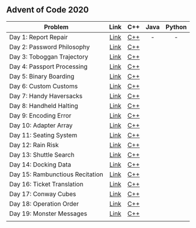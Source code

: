 ## Advent of Code 2020

| Problem | Link | C++ | Java | Python |
| --- | :---: | :---: | :---: | :---: |
| Day 1: Report Repair | [Link](https://adventofcode.com/2020/day/1) | [C++](Day-01-Report-Repair/cpp-2020-01/) | - | - |
| Day 2: Password Philosophy | [Link](https://adventofcode.com/2020/day/2) | [C++](Day-02-Password-Philosophy/cpp-2020-02/) | | |
| Day 3: Toboggan Trajectory | [Link](https://adventofcode.com/2020/day/3) | [C++](Day-03-Toboggan-Trajectory/cpp-2020-03/) | | |
| Day 4: Passport Processing | [Link](https://adventofcode.com/2020/day/4) | [C++](Day-04-Passport-Processing/cpp-2020-04/) | | |
| Day 5: Binary Boarding | [Link](https://adventofcode.com/2020/day/5) | [C++](Day-05-Binary-Boarding/cpp-2020-05/) | | |
| Day 6: Custom Customs | [Link](https://adventofcode.com/2020/day/6) | [C++](Day-06-Custom-Customs/cpp-2020-06/) | | |
| Day 7: Handy Haversacks | [Link](https://adventofcode.com/2020/day/7) | [C++](Day-07-Handy-Haversacks/cpp-2020-07/) | | |
| Day 8: Handheld Halting | [Link](https://adventofcode.com/2020/day/8) | [C++](Day-08-Handheld-Halting/cpp-2020-08/) | | |
| Day 9: Encoding Error | [Link](https://adventofcode.com/2020/day/9) | [C++](Day-09-Encoding-Error/cpp-2020-09/) | | |
| Day 10: Adapter Array | [Link](https://adventofcode.com/2020/day/10) | [C++](Day-10-Adapter-Array/cpp-2020-10/) | | |
| Day 11: Seating System | [Link](https://adventofcode.com/2020/day/11) | [C++](Day-11-Seating-System/cpp-2020-11/) | | |
| Day 12: Rain Risk | [Link](https://adventofcode.com/2020/day/12) | [C++](Day-12-Rain-Risk/cpp-2020-12/) | | |
| Day 13: Shuttle Search | [Link](https://adventofcode.com/2020/day/13) | [C++](Day-13-Shuttle-Search/cpp-2020-13/) | | |
| Day 14: Docking Data | [Link](https://adventofcode.com/2020/day/14) | [C++](Day-14-Docking-Data/cpp-2020-14/) | | |
| Day 15: Rambunctious Recitation | [Link](https://adventofcode.com/2020/day/15) | [C++](Day-15-Rambunctious-Recitation/cpp-2020-15/) | | |
| Day 16: Ticket Translation | [Link](https://adventofcode.com/2020/day/16) | [C++](Day-16-Ticket-Translation/cpp-2020-16/) | | |
| Day 17: Conway Cubes | [Link](https://adventofcode.com/2020/day/17) | [C++](Day-17-Conway-Cubes/cpp-2020-17/) | | |
| Day 18: Operation Order | [Link](https://adventofcode.com/2020/day/18) | [C++](Day-18-Operation-Order/cpp-2020-18/) | | |
| Day 19: Monster Messages | [Link](https://adventofcode.com/2020/day/19) | [C++](Day-19-Monster-Messages/cpp-2020-19/) | | |
| | | | | |